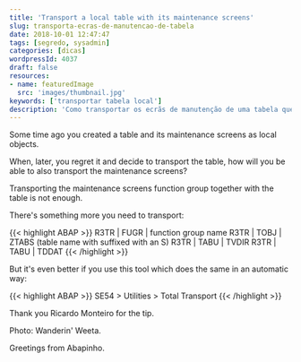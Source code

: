 ```yaml
---
title: 'Transport a local table with its maintenance screens'
slug: transporta-ecras-de-manutencao-de-tabela
date: 2018-10-01 12:47:47
tags: [segredo, sysadmin]
categories: [dicas]
wordpressId: 4037
draft: false
resources:
- name: featuredImage
  src: 'images/thumbnail.jpg'
keywords: ['transportar tabela local']
description: 'Como transportar os ecrãs de manutenção de uma tabela que foi originalmente criada localmente? Duas soluções. manual e automática.'
---
```

Some time ago you created a table and its maintenance screens as local objects.

When, later, you regret it and decide to transport the table, how will you be able to also transport the maintenance screens?

Transporting the maintenance screens function group together with the table is not enough.

<!--more-->

There's something more you need to transport:


{{< highlight ABAP >}}
R3TR | FUGR | function group name
R3TR | TOBJ | ZTABS (table name with suffixed with an S)
R3TR | TABU | TVDIR
R3TR | TABU | TDDAT
{{< /highlight >}}

But it's even better if you use this tool which does the same in an automatic way:


{{< highlight ABAP >}}
SE54 > Utilities > Total Transport
{{< /highlight >}}

Thank you Ricardo Monteiro for the tip.

Photo: Wanderin' Weeta.

Greetings from Abapinho.
